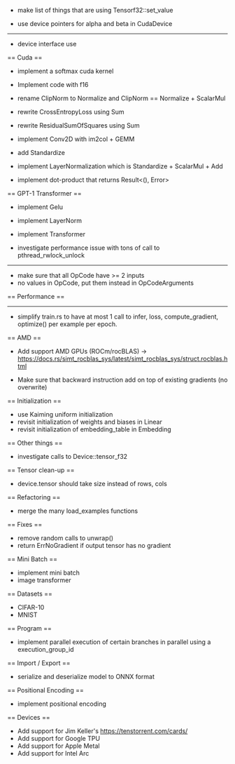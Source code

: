 - make list of things that are using Tensorf32::set_value

- use device pointers for alpha and beta in CudaDevice

------------------------

- device interface use <T>

== Cuda ==

- implement a softmax cuda kernel

- Implement code with f16
- rename ClipNorm to Normalize and ClipNorm == Normalize + ScalarMul
- rewrite CrossEntropyLoss using Sum
- rewrite ResidualSumOfSquares using Sum
- implement Conv2D with im2col + GEMM
- add Standardize
- implement LayerNormalization which is Standardize + ScalarMul + Add
- implement dot-product that returns Result<(), Error>

== GPT-1 Transformer ==

- implement Gelu
- implement LayerNorm
- implement Transformer

- investigate performance issue with tons of call to pthread_rwlock_unlock

---------------------

- make sure that all OpCode have >= 2 inputs
- no values in OpCode, put them instead in OpCodeArguments

== Performance ==

---------------------

- simplify train.rs to have at most 1 call to infer, loss, compute_gradient, optimize() per example per epoch.

== AMD ==

- Add support AMD GPUs (ROCm/rocBLAS) -> https://docs.rs/simt_rocblas_sys/latest/simt_rocblas_sys/struct.rocblas.html

- Make sure that backward instruction add on top of existing gradients (no overwrite)

== Initialization ==

- use Kaiming uniform initialization
- revisit initialization of weights and biases in Linear
- revisit initialization of embedding_table in Embedding

== Other things ==

- investigate calls to Device::tensor_f32

== Tensor clean-up ==

- device.tensor should take size instead of rows, cols

== Refactoring ==

- merge the many load_examples functions

== Fixes ==

- remove random calls to unwrap()
- return ErrNoGradient if output tensor has no gradient

== Mini Batch ==

- implement mini batch
- image transformer

== Datasets ==

- CIFAR-10
- MNIST

== Program ==

- implement parallel execution of certain branches in parallel using a execution_group_id

== Import / Export ==

- serialize and deserialize model to ONNX format

== Positional Encoding ==

- implement positional encoding

== Devices ==

- Add support for Jim Keller's https://tenstorrent.com/cards/
- Add support for Google TPU
- Add support for Apple Metal
- Add support for Intel Arc
